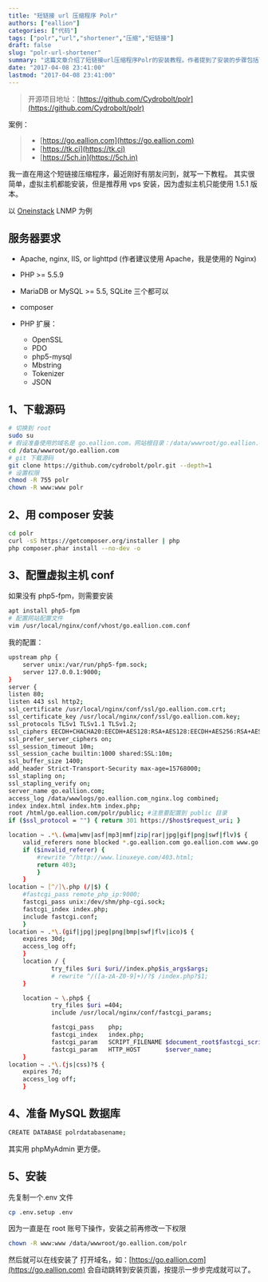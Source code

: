 ```yaml
---
title: "短链接 url 压缩程序 Polr"
authors: ["eallion"]
categories: ["代码"]
tags: ["polr","url","shortener","压缩","短链接"]
draft: false
slug: "polr-url-shortener"
summary: "这篇文章介绍了短链接url压缩程序Polr的安装教程。作者提到了安装的步骤包括下载源码、使用composer安装、配置虚拟主机、准备MySQL数据库以及安装。作者还推荐使用vps安装而非虚拟主机，并且提到了所需的服务器要求和PHP扩展。最后，作者给出了一个示例供读者参考，并详细说明了安装步骤。"
date: "2017-04-08 23:41:00"
lastmod: "2017-04-08 23:41:00"
---
```


> 开源项目地址：[https://github.com/Cydrobolt/polr](https://github.com/Cydrobolt/polr)

案例：
>
> - [https://go.eallion.com](https://go.eallion.com)
> - [https://tk.ci](https://tk.ci)
> - [https://5ch.in](https://5ch.in)

我一直在用这个短链接压缩程序，最近刚好有朋友问到，就写一下教程。
其实很简单，虚拟主机都能安装，但是推荐用 vps 安装，因为虚拟主机只能使用 1.5.1 版本。

以 [Oneinstack](https://oneinstack.com/) LNMP 为例

服务器要求
------

- Apache, nginx, IIS, or lighttpd (作者建议使用 Apache，我是使用的 Nginx)
- PHP >= 5.5.9
- MariaDB or MySQL >= 5.5, SQLite 三个都可以
- composer
- PHP 扩展：

  - OpenSSL
  - PDO
  - php5-mysql
  - Mbstring
  - Tokenizer
  - JSON

1、下载源码
------

```bash
# 切换到 root
sudo su 
# 假设准备使用的域名是 go.eallion.com，网站根目录：/data/wwwroot/go.eallion.com
cd /data/wwwroot/go.eallion.com 
# git 下载源码
git clone https://github.com/cydrobolt/polr.git --depth=1 
# 设置权限
chmod -R 755 polr
chown -R www:www polr
```

2、用 composer 安装
-------------

```bash
cd polr
curl -sS https://getcomposer.org/installer | php
php composer.phar install --no-dev -o
```

3、配置虚拟主机 conf
------------

如果没有 php5-fpm，则需要安装

```bash
apt install php5-fpm
# 配置网站配置文件
vim /usr/local/nginx/conf/vhost/go.eallion.com.conf
```

我的配置：

```bash
upstream php {
    server unix:/var/run/php5-fpm.sock;
    server 127.0.0.1:9000;
}
server {
listen 80;
listen 443 ssl http2;
ssl_certificate /usr/local/nginx/conf/ssl/go.eallion.com.crt;
ssl_certificate_key /usr/local/nginx/conf/ssl/go.eallion.com.key;
ssl_protocols TLSv1 TLSv1.1 TLSv1.2;
ssl_ciphers EECDH+CHACHA20:EECDH+AES128:RSA+AES128:EECDH+AES256:RSA+AES256:EECDH+3DES:RSA+3DES:!MD5;
ssl_prefer_server_ciphers on;
ssl_session_timeout 10m;
ssl_session_cache builtin:1000 shared:SSL:10m;
ssl_buffer_size 1400;
add_header Strict-Transport-Security max-age=15768000;
ssl_stapling on;
ssl_stapling_verify on;
server_name go.eallion.com;
access_log /data/wwwlogs/go.eallion.com_nginx.log combined;
index index.html index.htm index.php;
root /html/go.eallion.com/polr/public; #注意要配置到 public 目录
if ($ssl_protocol = "") { return 301 https://$host$request_uri; }

location ~ .*\.(wma|wmv|asf|mp3|mmf|zip|rar|jpg|gif|png|swf|flv)$ {
    valid_referers none blocked *.go.eallion.com go.eallion.com www.go.eallion.com;
    if ($invalid_referer) {
        #rewrite ^/http://www.linuxeye.com/403.html;
        return 403;
        }
    }
location ~ [^/]\.php (/|$) {
    #fastcgi_pass remote_php_ip:9000;
    fastcgi_pass unix:/dev/shm/php-cgi.sock;
    fastcgi_index index.php;
    include fastcgi.conf;
    }
location ~ .*\.(gif|jpg|jpeg|png|bmp|swf|flv|ico)$ {
    expires 30d;
    access_log off;
    }
    location / {
            try_files $uri $uri//index.php$is_args$args;
            # rewrite ^/([a-zA-Z0-9]+)/?$ /index.php?$1;
    }

    location ~ \.php$ {
            try_files $uri =404;
            include /usr/local/nginx/conf/fastcgi_params;

            fastcgi_pass    php;
            fastcgi_index   index.php;
            fastcgi_param   SCRIPT_FILENAME $document_root$fastcgi_script_name;
            fastcgi_param   HTTP_HOST       $server_name;
    }
location ~ .*\.(js|css)?$ {
    expires 7d;
    access_log off;
    }
```

4、准备 MySQL 数据库
------------

```bash
CREATE DATABASE polrdatabasename;
```

其实用 phpMyAdmin 更方便。

5、安装
----

先复制一个.env 文件

```bash
cp .env.setup .env
```

因为一直是在 root 账号下操作，安装之前再修改一下权限

```bash
chown -R www:www /data/wwwroot/go.eallion.com/polr
```

然后就可以在线安装了
打开域名，如：[https://go.eallion.com](https://go.eallion.com)
会自动跳转到安装页面，按提示一步步完成就可以了。
